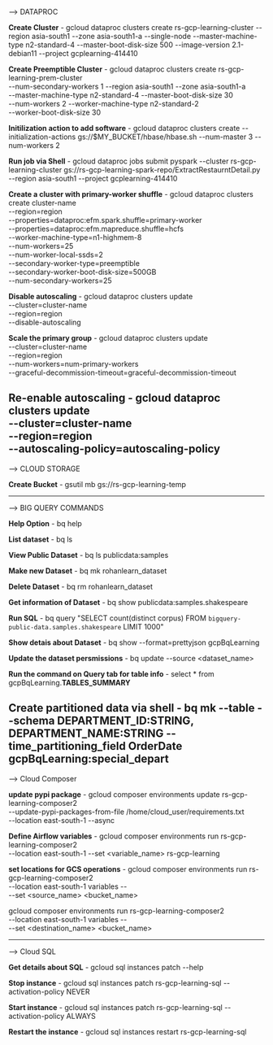 --> DATAPROC

**Create Cluster** - gcloud dataproc clusters create rs-gcp-learning-cluster --region asia-south1 --zone asia-south1-a --single-node --master-machine-type n2-standard-4 --master-boot-disk-size 500 --image-version 2.1-debian11 --project gcplearning-414410

**Create Preemptible Cluster** - gcloud dataproc clusters create rs-gcp-learning-prem-cluster \
--num-secondary-workers 1 --region asia-south1 --zone asia-south1-a \
--master-machine-type n2-standard-4 --master-boot-disk-size 30 \
--num-workers 2 --worker-machine-type n2-standard-2 \
--worker-boot-disk-size 30

**Initilization action to add software** - gcloud dataproc clusters create <cluster name> --initialization-actions gs://$MY_BUCKET/hbase/hbase.sh --num-master 3 --num-workers 2

**Run job via Shell** - gcloud dataproc jobs submit pyspark --cluster rs-gcp-learning-cluster gs://rs-gcp-learning-spark-repo/ExtractRestaurntDetail.py --region asia-south1 --project gcplearning-414410

**Create a cluster with primary-worker shuffle** - gcloud dataproc clusters create cluster-name \
    --region=region \
    --properties=dataproc:efm.spark.shuffle=primary-worker \
    --properties=dataproc:efm.mapreduce.shuffle=hcfs \
    --worker-machine-type=n1-highmem-8 \
    --num-workers=25 \
    --num-worker-local-ssds=2 \
    --secondary-worker-type=preemptible \
    --secondary-worker-boot-disk-size=500GB \
    --num-secondary-workers=25

**Disable autoscaling** - gcloud dataproc clusters update \
    --cluster=cluster-name \
    --region=region \
    --disable-autoscaling

**Scale the primary group** - gcloud dataproc clusters update \
    --cluster=cluster-name \
    --region=region \
    --num-workers=num-primary-workers \
    --graceful-decommission-timeout=graceful-decommission-timeout

**Re-enable autoscaling** - gcloud dataproc clusters update \
    --cluster=cluster-name \
    --region=region \
    --autoscaling-policy=autoscaling-policy
------------------------------------------------------------------------------------------------------------------------------------------------------------------------------------------------------------------------------------------------------------------------------------------------
--> CLOUD STORAGE

**Create Bucket** - gsutil mb gs://rs-gcp-learning-temp

------------------------------------------------------------------------------------------------------------------------------------------------------------------------------------------------------------------------------------------------------------------------------------------------
--> BIG QUERY COMMANDS

**Help Option** - bq help

**List dataset** - bq ls

**View Public Dataset** - bq ls publicdata:samples

**Make new Dataset** - bq mk rohanlearn_dataset

**Delete Dataset** - bq rm rohanlearn_dataset

**Get information of Dataset** - bq show publicdata:samples.shakespeare

**Run SQL** - bq query "SELECT count(distinct corpus) FROM `bigquery-public-data.samples.shakespeare` LIMIT 1000"

**Show detais about Dataset** - bq show --format=prettyjson gcpBqLearning

**Update the dataset persmissions** - bq update --source <json file> <dataset_name>

**Run the command on Query tab for table info** - select * from gcpBqLearning.__TABLES_SUMMARY__

**Create partitioned data via shell** - bq mk --table --schema DEPARTMENT_ID:STRING, DEPARTMENT_NAME:STRING --time_partitioning_field OrderDate gcpBqLearning:special_depart
------------------------------------------------------------------------------------------------------------------------------------------------------------------------------------------------------------------------------------------------------------------------------------------------

--> Cloud Composer

**update pypi package** - gcloud composer environments update rs-gcp-learning-composer2 \
--update-pypi-packages-from-file /home/cloud_user/requirements.txt \
--location east-south-1
--async

**Define Airflow variables** - gcloud composer environments run rs-gcp-learning-composer2 \
--location east-south-1
--set <variable_name> rs-gcp-learning

**set locations for GCS operations** - gcloud composer environments run rs-gcp-learning-composer2 \
--location east-south-1 variables -- \
--set <source_name> <bucket_name>

gcloud composer environments run rs-gcp-learning-composer2 \
--location east-south-1 variables -- \
--set <destination_name> <bucket_name>

------------------------------------------------------------------------------------------------------------------------------------------------------------------------------------------------------------------------------------------------------------------------------------------------

--> Cloud SQL

**Get details about SQL** - gcloud sql instances patch --help

**Stop instance** - gcloud sql instances patch rs-gcp-learning-sql --activation-policy NEVER

**Start instance** - gcloud sql instances patch rs-gcp-learning-sql --activation-policy ALWAYS

**Restart the instance** - gcloud sql instances restart rs-gcp-learning-sql

